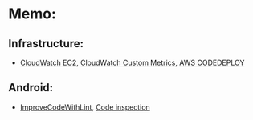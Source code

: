 # Memo:

## Infrastructure: 
+ [CloudWatch EC2](https://github.com/vfa-tanpt/memo/wiki/CloudWatch-%E3%81%A7-EC2-%E3%81%AE%E3%83%A1%E3%83%A2%E3%83%AA%E3%83%BB%E3%83%87%E3%82%A3%E3%82%B9%E3%82%AF%E4%BD%BF%E7%94%A8%E7%8E%87%E3%82%92%E7%9B%A3%E8%A6%96%E3%81%99%E3%82%8B), [CloudWatch Custom Metrics](https://aws.amazon.com/en/premiumsupport/knowledge-center/cloudwatch-custom-metrics/?nc1=f_ls), [AWS CODEDEPLOY](https://qiita.com/dq-nobuko-takatsuki/items/ba365966ae61e177a4da)

## Android: 
+ [ImproveCodeWithLint](https://developer.android.com/studio/write/lint),  [Code inspection](https://developer.android.com/studio/write/annotations)
